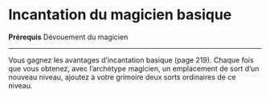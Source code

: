 # Incantation du magicien basique

<p><strong>Prérequis</strong> Dévouement du magicien</p>
<hr />
<p>Vous gagnez les avantages d’incantation basique (page 219). Chaque fois que vous obtenez, avec l’archétype magicien, un emplacement de sort d’un nouveau niveau, ajoutez à votre grimoire deux sorts ordinaires de ce niveau.</p>